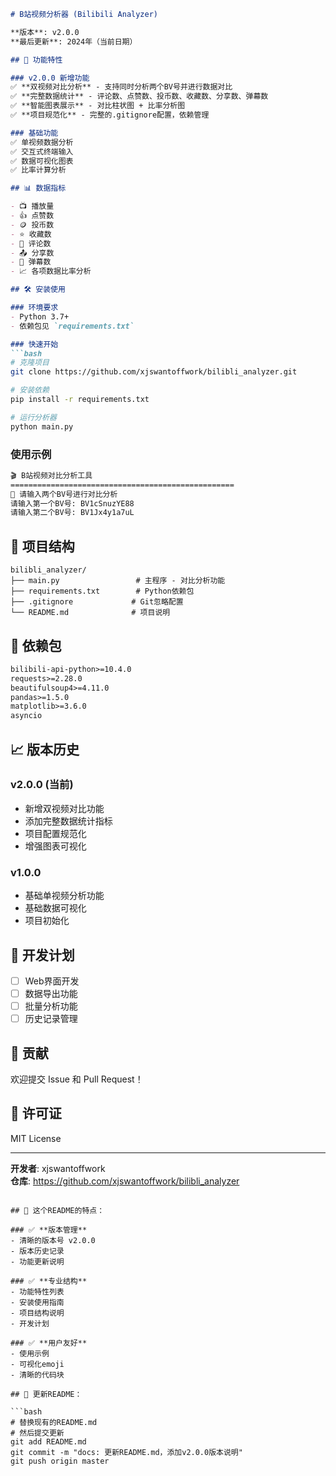 

```markdown
# B站视频分析器 (Bilibili Analyzer)

**版本**: v2.0.0  
**最后更新**: 2024年（当前日期）

## 🚀 功能特性

### v2.0.0 新增功能
✅ **双视频对比分析** - 支持同时分析两个BV号并进行数据对比  
✅ **完整数据统计** - 评论数、点赞数、投币数、收藏数、分享数、弹幕数  
✅ **智能图表展示** - 对比柱状图 + 比率分析图  
✅ **项目规范化** - 完整的.gitignore配置，依赖管理

### 基础功能
✅ 单视频数据分析  
✅ 交互式终端输入  
✅ 数据可视化图表  
✅ 比率计算分析

## 📊 数据指标

- 📺 播放量
- 👍 点赞数  
- 🪙 投币数
- ⭐ 收藏数
- 💬 评论数
- 📤 分享数
- 🎯 弹幕数
- 📈 各项数据比率分析

## 🛠️ 安装使用

### 环境要求
- Python 3.7+
- 依赖包见 `requirements.txt`

### 快速开始
```bash
# 克隆项目
git clone https://github.com/xjswantoffwork/bilibli_analyzer.git

# 安装依赖
pip install -r requirements.txt

# 运行分析器
python main.py
```

### 使用示例
```bash
🎬 B站视频对比分析工具
==================================================
📝 请输入两个BV号进行对比分析
请输入第一个BV号: BV1cSnuzYE88
请输入第二个BV号: BV1Jx4y1a7uL
```

## 📁 项目结构

```
bilibli_analyzer/
├── main.py                 # 主程序 - 对比分析功能
├── requirements.txt        # Python依赖包
├── .gitignore             # Git忽略配置
└── README.md              # 项目说明
```

## 🔧 依赖包

```txt
bilibili-api-python>=10.4.0
requests>=2.28.0
beautifulsoup4>=4.11.0
pandas>=1.5.0
matplotlib>=3.6.0
asyncio
```

## 📈 版本历史

### v2.0.0 (当前)
- 新增双视频对比功能
- 添加完整数据统计指标
- 项目配置规范化
- 增强图表可视化

### v1.0.0 
- 基础单视频分析功能
- 基础数据可视化
- 项目初始化

## 🎯 开发计划

- [ ] Web界面开发
- [ ] 数据导出功能
- [ ] 批量分析功能
- [ ] 历史记录管理

## 🤝 贡献

欢迎提交 Issue 和 Pull Request！

## 📄 许可证

MIT License

---
**开发者**: xjswantoffwork  
**仓库**: https://github.com/xjswantoffwork/bilibli_analyzer
```

## 🎯 这个README的特点：

### ✅ **版本管理**
- 清晰的版本号 v2.0.0
- 版本历史记录
- 功能更新说明

### ✅ **专业结构**
- 功能特性列表
- 安装使用指南
- 项目结构说明
- 开发计划

### ✅ **用户友好**
- 使用示例
- 可视化emoji
- 清晰的代码块

## 📝 更新README：

```bash
# 替换现有的README.md
# 然后提交更新
git add README.md
git commit -m "docs: 更新README.md，添加v2.0.0版本说明"
git push origin master
```
